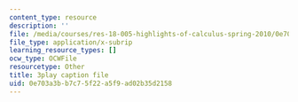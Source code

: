 ```yaml
---
content_type: resource
description: ''
file: /media/courses/res-18-005-highlights-of-calculus-spring-2010/0e703a3bb7c75f22a5f9ad02b35d2158_IDo4uPyqQbQ.vtt
file_type: application/x-subrip
learning_resource_types: []
ocw_type: OCWFile
resourcetype: Other
title: 3play caption file
uid: 0e703a3b-b7c7-5f22-a5f9-ad02b35d2158
---
```

